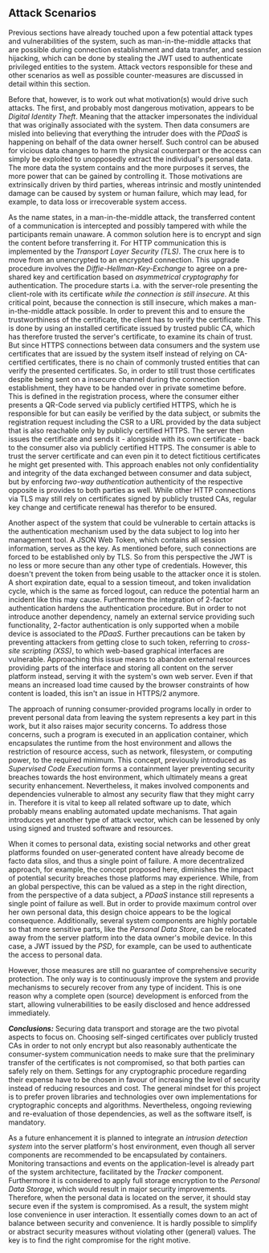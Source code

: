 ## Attack Scenarios



Previous sections have already touched upon a few potential attack types and vulnerabilities of the 
system, such as man-in-the-middle attacks that are possible during connection establishment and data 
transfer, and session hijacking, which can be done by stealing the JWT used to authenticate 
privileged entities to the system. Attack vectors responsible for these and other scenarios as well 
as possible counter-measures are discussed in detail within this section.



Before that, however, is to work out what motivation(s) would drive such attacks. The first, and 
probably most dangerous motivation, appears to be *Digital Identity Theft*. Meaning that the 
attacker impersonates the individual that was originally associated with the system. Then data 
consumers are misled into believing that everything the intruder does with the *PDaaS* is happening 
on behalf of the data owner herself. Such control can be abused for vicious data changes to harm the 
physical counterpart or the access can simply be exploited to unopposedly extract the individual's 
personal data. The more data the system contains and the more purposes it serves, the more power 
that can be gained by controlling it. Those motivations are extrinsically driven by third parties, 
whereas intrinsic and mostly unintended damage can be caused by system or human failure, which may 
lead, for example, to data loss or irrecoverable system access.

As the name states, in a man-in-the-middle attack, the transferred content of a communication is 
intercepted and possibly tampered with while the participants remain unaware. A common solution here 
is to encrypt and sign the content before transferring it. For HTTP communication this is 
implemented by the *Transport Layer Security (TLS)*. The crux here is to move from an unencrypted to 
an encrypted connection. This upgrade procedure involves the *Diffie-Hellman-Key-Exchange* to agree 
on a pre-shared key and certification based on *asymmetrical cryptography* for authentication. The 
procedure starts i.a. with the server-role presenting the client-role with its certificate 
*while the connection is still insecure*. At this critical point, because the connection is still 
insecure, which makes a man-in-the-middle attack possible. In order to prevent this and to ensure 
the trustworthiness of the certificate, the client has to verify the certificate. This is done by 
using an installed certificate issued by trusted public CA, which has therefore trusted the server's 
certificate, to examine its chain of trust.
But since HTTPS connections between data consumers and the system use certificates that are issued 
by the system itself instead of relying on CA-certified certificates, there is no chain of commonly 
trusted entities that can verify the presented certificates. So, in order to still trust those 
certificates despite being sent on a insecure channel during the connection establishment, they have 
to be handed over in private sometime before. This is defined in the registration process, where the 
consumer either presents a QR-Code served via publicly certified HTTPS, which he is responsible for 
but can easily be verified by the data subject, or submits the registration request including the 
CSR to a URL provided by the data subject that is also reachable only by publicly certified HTTPS. 
The server then issues the certificate and sends it - alongside with its own certificate - back to 
the consumer also via publicly certified HTTPS. The consumer is able to trust the server certificate 
and can even pin it to detect fictitious certificates he might get presented with. 
This approach enables not only confidentiality and integrity of the data exchanged between consumer 
and data subject, but by enforcing *two-way authentication* authenticity of the respective opposite 
is provides to both parties as well. While other HTTP connections via TLS may still rely on 
certificates signed by publicly trusted CAs, regular key change and certificate renewal has therefor 
to be ensured.

Another aspect of the system that could be vulnerable to certain attacks is the authentication 
mechanism used by the data subject to log into her management tool. A JSON Web Token, which contains 
all session information, serves as the key. As mentioned before, such connections are forced to be 
established only by TLS. So from this perspective the JWT is no less or more secure than any other 
type of credentials. However, this doesn't prevent the token from being usable to the attacker once 
it is stolen. A short expiration date, equal to a session timeout, and token invalidation cycle, 
which is the same as forced logout, can reduce the potential harm an incident like this may cause. 
Furthermore the integration of 2-factor authentication hardens the authentication procedure. But in 
order to not introduce another dependency, namely an external service providing such functionality, 
2-factor authentication is only supported when a mobile device is associated to the *PDaaS*.
Further precautions can be taken by preventing attackers from getting close to such token, referring 
to *cross-site scripting (XSS)*, to which web-based graphical interfaces are vulnerable. Approaching
this issue means to abandon external resources providing parts of the interface and storing all 
content on the server platform instead, serving it with the system's own web server. Even if that 
means an increased load time caused by the browser constraints of how content is loaded, this isn't 
an issue in HTTPS/2 anymore.

The approach of running consumer-provided programs locally in order to prevent personal data from 
leaving the system represents a key part in this work, but it also raises major security concerns. 
To address those concerns, such a program is executed in an application container, which 
encapsulates the runtime from the host environment and allows the restriction of resource access, 
such as network, filesystem, or computing power, to the required minimum. This concept, previously 
introduced as *Supervised Code Execution* forms a containment layer preventing security breaches 
towards the host environment, which ultimately means a great security enhancement.
Nevertheless, it makes involved components and dependencies vulnerable to almost any security flaw 
that they might carry in. Therefore it is vital to keep all related software up to date, which 
probably means enabling automated update mechanisms. That again introduces yet another type of 
attack vector, which can be lessened by only using signed and trusted software and resources.

When it comes to personal data, existing social networks and other great platforms founded on 
user-generated content have already become de facto data silos, and thus a single point of failure.
A more decentralized approach, for example, the concept proposed here, diminishes the impact of 
potential security breaches those platforms may experience. While, from an global perspective, this 
can be valued as a step in the right direction, from the perspective of a data subject, a *PDaaS* 
instance still represents a single point of failure as well. But in order to provide maximum control 
over her own personal data, this design choice appears to be the logical consequence. Additionally, 
several system components are highly portable so that more sensitive parts, like the 
*Personal Data Store*, can be relocated away from the server platform into the data owner's mobile 
device. In this case, a JWT issued by the *PSD*, for example, can be used to authenticate the access 
to personal data. 

However, those measures are still no guarantee of comprehensive security protection. The only way 
is to continuously improve the system and provide mechanisms to securely recover from any type of 
incident. This is one reason why a complete open (source) development is enforced from the start, 
allowing vulnerabilities to be easily disclosed and hence addressed immediately. 



*__Conclusions:__*
Securing data transport and storage are the two pivotal aspects to focus on. Choosing self-singed 
certificates over publicly trusted CAs in order to not only encrypt but also reasonably authenticate 
the consumer-system communication needs to make sure that the preliminary transfer of the 
certificates is not compromised, so that both parties can safely rely on them. Settings for any 
cryptographic procedure regarding their expense have to be chosen in favour of increasing the level 
of security instead of reducing resources and cost. The general mindset for this project is to 
prefer proven libraries and technologies over own implementations for cryptographic concepts and 
algorithms. Nevertheless, ongoing reviewing and re-evaluation of those dependencies, as well as the 
software itself, is mandatory.

As a future enhancement it is planned to integrate an *intrusion detection system* into the server 
platform's host environment, even though all server components are recommended to be encapsulated 
by containers. Monitoring transactions and events on the application-level is already part of the 
system architecture, facilitated by the *Tracker* component.
Furthermore it is considered to apply full storage encryption to the *Personal Data Storage*, which 
would result in major security improvements. Therefore, when the personal data is located on the 
server, it should stay secure even if the system is compromised. As a result, the system might lose 
convenience in user interaction.
It essentially comes down to an act of balance between security and convenience. It is hardly 
possible to simplify or abstract security measures without violating other (general) values. The key 
is to find the right compromise for the right motive.
